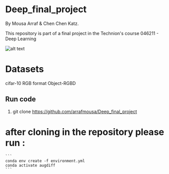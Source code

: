 # Deep_final_project
By Mousa Arraf & Chen Chen Katz.

This repository is part of a final project in the Technion's course 046211 - Deep Learning

![alt text](https://github.com/arrafmousa/Deep_final_project/blob/main/graphics/layout.png?raw=True)
# Datasets

cifar-10 RGB format
Object-RGBD

## Run code
1. git clone https://github.com/arrafmousa/Deep_final_project
# after cloning in the repository please run :
    ```
    conda env create -f environment.yml
    conda activate augdiff
    ```
